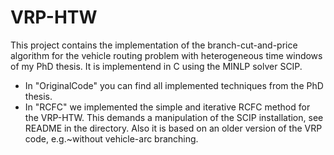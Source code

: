# VRP-HTW

This project contains the implementation of the branch-cut-and-price algorithm for the vehicle routing problem with heterogeneous time windows of my PhD thesis.
It is implementend in C using the MINLP solver SCIP.

- In "OriginalCode" you can find all implemented techniques from the PhD thesis.
- In "RCFC" we implemented the simple and iterative RCFC method for the VRP-HTW. This demands a manipulation of the SCIP installation, see README in the directory. Also it is based on an older version of the VRP code, e.g.~without vehicle-arc branching.
